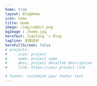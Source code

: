 ```yaml
---
home: true
layout: BlogHome
icon: home
title: Home
image: /img/rabbit.png
bgImage : /home.jpg
heroText: Jiaolong 's Blog
tagline: 无限进步
heroFullScreen: false
# projects:
#   - icon: project
#     name: project name
#     desc: project detailed description
#     link: https://your.project.link

# footer: customize your footer text
---
```

